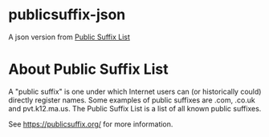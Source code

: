 # publicsuffix-json

A json version from [Public Suffix List](https://publicsuffix.org/)

# About Public Suffix List

A "public suffix" is one under which Internet users can (or historically could) directly register names. Some examples of public suffixes are .com, .co.uk and pvt.k12.ma.us. The Public Suffix List is a list of all known public suffixes.

See https://publicsuffix.org/ for more information.